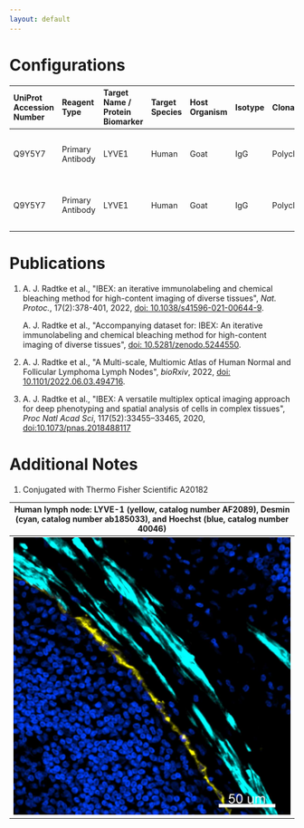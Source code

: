 ```yaml
---
layout: default
---
```


# Configurations

| UniProt Accession Number   | Reagent Type     | Target Name / Protein Biomarker   | Target Species   | Host Organism   | Isotype   | Clonality   | Vendor      | Catalog Number        | Conjugate   | RRID       | Availability   | Method        | Tissue Preservation               | Target Tissue   | Tissue State        | Detergent         | Antigen Retrieval Conditions   | Dye Inactivation Conditions   | Recommend   | Agree                                                        | Disagree   | Contributor         | Notes       |
|:---------------------------|:-----------------|:----------------------------------|:-----------------|:----------------|:----------|:------------|:------------|:----------------------|:------------|:-----------|:---------------|:--------------|:----------------------------------|:----------------|:--------------------|:------------------|:-------------------------------|:------------------------------|:------------|:-------------------------------------------------------------|:-----------|:--------------------|:------------|
| Q9Y5Y7                     | Primary Antibody | LYVE1                             | Human            | Goat            | IgG       | Polyclonal  | R&D Systems | AF2089 (Unconjugated) | AF532       | AB_2892756 | Custom         | IBEX2D Manual | 1:4 Cytofix/Cytoperm Fixed Frozen | Lymph Node      | NA                  | 0.3% Triton-X-100 | NA                             | 1 mg/ml LiBH4 15 minutes      | Yes         | [0000-0003-4379-8967](https://orcid.org/0000-0003-4379-8967) [[3](#publications), [1](#publications)] | NA         | [0000-0003-4379-8967](https://orcid.org/0000-0003-4379-8967) | [1](#notes) |
| Q9Y5Y7                     | Primary Antibody | LYVE1                             | Human            | Goat            | IgG       | Polyclonal  | R&D Systems | AF2089 (Unconjugated) | AF532       | AB_2892756 | Custom         | IBEX2D Manual | 1:4 Cytofix/Cytoperm Fixed Frozen | Lymph Node      | Follicular Lymphoma | 0.3% Triton-X-100 | NA                             | 1 mg/ml LiBH4 15 minutes      | Yes         | [0000-0003-4379-8967](https://orcid.org/0000-0003-4379-8967) [[2](#publications)]                     | NA         | [0000-0003-4379-8967](https://orcid.org/0000-0003-4379-8967) | [1](#notes) |

# Publications

<a name="publications"></a>
1. A. J. Radtke et al., "IBEX: an iterative immunolabeling and chemical bleaching
 method for high-content imaging of diverse tissues", *Nat. Protoc.*, 17(2):378-401, 2022, [doi: 10.1038/s41596-021-00644-9](https://doi.org/10.1038/s41596-021-00644-9).

    A. J. Radtke et al., "Accompanying dataset for: IBEX: An iterative immunolabeling and chemical bleaching method for high-content imaging of diverse tissues", [doi: 10.5281/zenodo.5244550](https://doi.org/10.5281/zenodo.5244551).

2. A. J. Radtke et al., "A Multi-scale, Multiomic Atlas of Human Normal and Follicular Lymphoma Lymph Nodes", *bioRxiv*, 2022, [doi: 10.1101/2022.06.03.494716](https://doi.org/10.1101/2022.06.03.494716).

3. A. J. Radtke et al., "IBEX: A versatile multiplex optical imaging approach for deep phenotyping and spatial analysis of cells in complex tissues", *Proc Natl Acad Sci*, 117(52):33455–33465, 2020, [doi:10.1073/pnas.2018488117](https://doi.org/10.1073/pnas.2018488117)


# Additional Notes

<a name="notes"></a>
1. Conjugated with Thermo Fisher Scientific A20182


| Human lymph node: LYVE-1 (yellow, catalog number AF2089), Desmin (cyan, catalog number ab185033), and Hoechst (blue, catalog number 40046) |
|:-------:|
| ![](Hoechst_LYVE1_RD_AF2089_Desmin_Abcam_Ab185033.jpg) |
